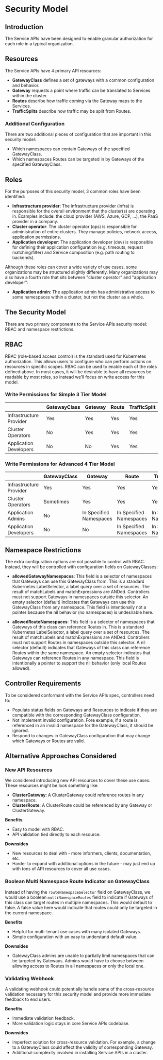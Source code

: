 # Security Model

## Introduction
The Service APIs have been designed to enable granular authorization for each
role in a typical organization. 

## Resources
The Service APIs have 4 primary API resources:

* **GatewayClass** defines a set of gateways with a common configuration and
  behavior.
* **Gateway** requests a point where traffic can be translated to Services
  within the cluster.
* **Routes** describe how traffic coming via the Gateway maps to the Services.
* **TrafficSplits** describe how traffic may be split from Routes.

### Additional Configuration
There are two additional pieces of configuration that are important in this
security model:

* Which namespaces can contain Gateways of the specified GatewayClass.
* Which namespaces Routes can be targeted in by Gateways of the specified
  GatewayClass.

## Roles
For the purposes of this security model, 3 common roles have been identified:

* **Infrastructure provider**: The infrastructure provider (infra) is
  responsible for the overall environment that the cluster(s) are operating in.
  Examples include: the cloud provider (AWS, Azure, GCP, ...), the PaaS provider
  in a company.
* **Cluster operator**: The cluster operator (ops) is responsible for
  administration of entire clusters. They manage policies, network access,
  application permissions.
* **Application developer**: The application developer (dev) is responsible for
  defining their application configuration (e.g. timeouts, request
  matching/filter) and Service composition (e.g. path routing to backends). 

Although these roles can cover a wide variety of use cases, some organizations
may be structured slightly differently. Many organizations may also have a
fourth role that sits between "cluster operator" and "application developer":

* **Application admin**: The application admin has administrative access to some
  namespaces within a cluster, but not the cluster as a whole.

## The Security Model
There are two primary components to the Service APIs security model: RBAC and
namespace restrictions.

## RBAC
RBAC (role-based access control) is the standard used for Kubernetes
authorization. This allows users to configure who can perform actions on
resources in specific scopes. RBAC can be used to enable each of the roles
defined above. In most cases, it will be desirable to have all resources be
readable by most roles, so instead we'll focus on write access for this model.

### Write Permissions for Simple 3 Tier Model 
| | GatewayClass | Gateway | Route | TrafficSplit |
|-|-|-|-|-|
| Infrastructure Provider | Yes | Yes | Yes | Yes |
| Cluster Operators | No | Yes | Yes | Yes |
| Application Developers | No | No | Yes | Yes |

### Write Permissions for Advanced 4 Tier Model 
| | GatewayClass | Gateway | Route | TrafficSplit |
|-|-|-|-|-|
| Infrastructure Provider | Yes | Yes | Yes | Yes |
| Cluster Operators | Sometimes | Yes | Yes | Yes |
| Application Admins | No | In Specified Namespaces | In Specified Namespaces | In Specified Namespaces |
| Application Developers | No | No | In Specified Namespaces | In Specified Namespaces |

## Namespace Restrictions
The extra configuration options are not possible to control with RBAC. Instead,
they will be controlled with configuration fields on GatewayClasses:

* **allowedGatewayNamespaces**: This field is a selector of namespaces that
  Gateways can use this GatewayClass from. This is a standard Kubernetes
  LabelSelector, a label query over a set of resources. The result of
  matchLabels and matchExpressions are ANDed. Controllers must not support
  Gateways in namespaces outside this selector. An empty selector (default)
  indicates that Gateways can use this GatewayClass from any namespace. This
  field is intentionally not a pointer because the nil behavior (no namespaces)
  is undesirable here.

* **allowedRouteNamespaces**: This field is a selector of namespaces that
  Gateways of this class can reference Routes in. This is a standard Kubernetes
  LabelSelector, a label query over a set of resources. The result of
  matchLabels and matchExpressions are ANDed. Controllers must not support
  Routes in namespaces outside this selector. A nil selector (default) indicates
  that Gateways of this class can reference Routes within the same namespace. An
  empty selector indicates that Gateways can reference Routes in any namespace.
  This field is intentionally a pointer to support the nil behavior (only local
  Routes allowed).

## Controller Requirements
To be considered conformant with the Service APIs spec, controllers need to:

* Populate status fields on Gateways and Resources to indicate if they are
  compatible with the corresponding GatewayClass configuration.
* Not implement invalid configuration. Fore example, if a route is referenced in
  an invalid namespace for the GatewayClass, it should be ignored. 
* Respond to changes in GatewayClass configuration that may change which
  Gateways or Routes are valid.

## Alternative Approaches Considered
### New API Resources
We considered introducing new API resources to cover these use cases. These
resources might be look something like:

* **ClusterGateway**: A ClusterGateway could reference routes in any namespace.
* **ClusterRoute**: A ClusterRoute could be referenced by any Gateway or
  ClusterGateway.

**Benefits**

* Easy to model with RBAC.
* API validation tied directly to each resource.

**Downsides**

* New resources to deal with - more informers, clients, documentation, etc.
* Harder to expand with additional options in the future - may just end up with
  tons of API resources to cover all use cases.

### Boolean Multi Namespace Route Indicator on GatewayClass
Instead of having the `routeNamespaceSelector` field on GatewayClass, we would
use a boolean `multiNamespaceRoutes` field to indicate if Gateways of this class
can target routes in multiple namespaces. This would default to false. A false
value here would indicate that routes could only be targeted in the current
namespace. 

**Benefits**

* Helpful for multi-tenant use cases with many isolated Gateways.
* Simple configuration with an easy to understand default value.

**Downsides**

* GatewayClass admins are unable to partially limit namespaces that can be
  targeted by Gateways. Admins would have to choose between allowing access to
  Routes in all namespaces or only the local one.

### Validating Webhook
A validating webhook could potentially handle some of the cross-resource
validation necessary for this security model and provide more immediate feedback
to end users. 

**Benefits**

* Immediate validation feedback.
* More validation logic stays in core Service APIs codebase.

**Downsides**

* Imperfect solution for cross-resource validation. For example, a change to a
  GatewayClass could affect the validity of corresponding Gateway.
* Additional complexity involved in installing Service APIs in a cluster.
